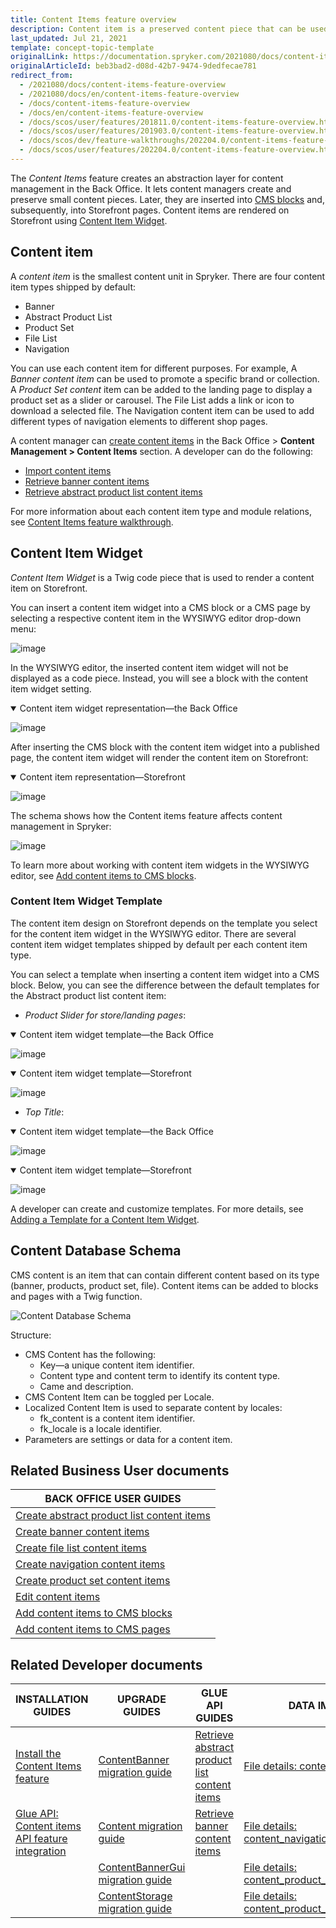 ```yaml
---
title: Content Items feature overview
description: Content item is a preserved content piece that can be used in multiple pages.
last_updated: Jul 21, 2021
template: concept-topic-template
originalLink: https://documentation.spryker.com/2021080/docs/content-items-feature-overview
originalArticleId: beb3bad2-d08d-42b7-9474-9dedfecae781
redirect_from:
  - /2021080/docs/content-items-feature-overview
  - /2021080/docs/en/content-items-feature-overview
  - /docs/content-items-feature-overview
  - /docs/en/content-items-feature-overview
  - /docs/scos/user/features/201811.0/content-items-feature-overview.html
  - /docs/scos/user/features/201903.0/content-items-feature-overview.html
  - /docs/scos/dev/feature-walkthroughs/202204.0/content-items-feature-walkthrough/content-items-feature-walkthrough.html
  - /docs/scos/user/features/202204.0/content-items-feature-overview.html
---
```


The *Content Items* feature creates an abstraction layer for content management in the Back Office. It lets content managers create and preserve small content pieces. Later, they are inserted into [CMS blocks](/docs/pbc/all/content-management-system/{{page.version}}/base-shop/cms-feature-overview/cms-blocks-overview.html) and, subsequently, into Storefront pages. Content items are rendered on Storefront using [Content Item Widget](#content-item-widget).

## Content item

A *content item* is the smallest content unit in Spryker. There are four content item types shipped by default:
* Banner
* Abstract Product List
* Product Set
* File List
* Navigation

You can use each content item for different purposes. For example, A *Banner content item* can be used to promote a specific brand or collection. A *Product Set content* item can be added to the landing page to display a product set as a slider or carousel. The File List adds a link or icon to download a selected file. The Navigation content item can be used to add different types of navigation elements to different shop pages.

A content manager can [create content items](/docs/pbc/all/content-management-system/{{page.version}}/base-shop/manage-in-the-back-office/content-items/create-banner-content-items.html) in the Back Office&nbsp;<span aria-label="and then">></span> **Content Management&nbsp;<span aria-label="and then">></span> Content Items** section.
A developer can do the following:
* [Import content items](/docs/scos/dev/data-import/{{page.version}}/data-importers-overview-and-implementation.html)
* [Retrieve banner content items](/docs/pbc/all/content-management-system/{{page.version}}/base-shop/manage-using-glue-api/retrieve-banner-content-items.html)
* [Retrieve abstract product list content items](/docs/pbc/all/content-management-system/{{page.version}}/base-shop/manage-using-glue-api/retrieve-abstract-product-list-content-items.html)

For more information about each content item type and module relations, see [Content Items feature walkthrough](/docs/scos/dev/feature-walkthroughs/{{page.version}}/content-items-feature-walkthrough/content-items-feature-walkthrough.html).

## Content Item Widget

*Content Item Widget* is a Twig code piece that is used to render a content item on Storefront.

You can insert a content item widget into a CMS block or a CMS page by selecting a respective content item in the WYSIWYG editor drop-down menu:

![image](https://spryker.s3.eu-central-1.amazonaws.com/docs/Features/CMS/Content+Items/Content+Items+Feature+Overview/insert-content-item-widget.png)

In the WYSIWYG editor, the inserted content item widget will not be displayed as a code piece. Instead, you will see a block with the content item widget setting.

<details open>
    <summary markdown='span'>Content item widget representation—the Back Office</summary>

![image](https://spryker.s3.eu-central-1.amazonaws.com/docs/Features/CMS/Content+Items/Content+Items+Feature+Overview/content-item-widget-the-back-office.png)

</details>

After inserting the CMS block with the content item widget into a published page, the content item widget will render the content item on Storefront:

<details open>
    <summary markdown='span'>Content item representation—Storefront</summary>

![image](https://spryker.s3.eu-central-1.amazonaws.com/docs/Features/CMS/Content+Items/Content+Items+Feature+Overview/content-item-storefront.png)

</details>


The schema shows how the Content items feature affects content management in Spryker:

![image](https://confluence-connect.gliffy.net/embed/image/b2c37d9d-5350-4535-b437-677bffeb18da.png?utm_medium=live&utm_source=custom)

To learn more about working with content item widgets in the WYSIWYG editor, see [Add content items to CMS blocks](/docs/pbc/all/content-management-system/{{page.version}}/base-shop/manage-in-the-back-office/blocks/add-content-items-to-cms-blocks.html).

### Content Item Widget Template

The content item design on Storefront depends on the template you select for the content item widget in the WYSIWYG editor. There are several content item widget templates shipped by default per each content item type.

You can select a template when inserting a content item widget into a CMS block. Below, you can see the difference between the default templates for the Abstract product list content item:
* *Product Slider for store/landing pages*:

<details open><summary markdown='span'>Content item widget template—the Back Office</summary>

![image]( https://spryker.s3.eu-central-1.amazonaws.com/docs/Features/CMS/Content+Items/Content+Items+Feature+Overview/product-slider-content-item-widget-template-the-back-office.png )

</details>

<details open><summary markdown='span'>Content item widget template—Storefront</summary>

![image]( https://spryker.s3.eu-central-1.amazonaws.com/docs/Features/CMS/Content+Items/Content+Items+Feature+Overview/product-slider-content-item-widget-template-storefront.png )

</details>

* *Top Title*:

<details open>
    <summary markdown='span'>Content item widget template—the Back Office</summary>

![image]( https://spryker.s3.eu-central-1.amazonaws.com/docs/Features/CMS/Content+Items/Content+Items+Feature+Overview/top-title-content-item-widget-template-the-back-office.png )

</details>

<details open>
    <summary markdown='span'>Content item widget template—Storefront</summary>

![image]( https://spryker.s3.eu-central-1.amazonaws.com/docs/Features/CMS/Content+Items/Content+Items+Feature+Overview/top-title-content-item-widget-template-storefront.png )

</details>

A developer can create and customize templates. For more details, see [Adding a Template for a Content Item Widget](/docs/pbc/all/content-management-system/{{page.version}}/base-shop/tutorials-and-howtos/howto-create-cms-templates.html#content-item-widget-template).

## Content Database Schema
CMS content is an item that can contain different content based on its type (banner, products, product set, file). Content items can be added to blocks and pages with a Twig function.

![Content Database Schema]( https://spryker.s3.eu-central-1.amazonaws.com/docs/Features/CMS/Content+Items/Content+Items+Feature+Overview/content-database-schema.png )


Structure:

* CMS Content has the following:
  - Key—a unique content item identifier.
  - Content type and content term to identify its content type.
  - Came and description.
* CMS Content Item can be toggled per Locale.
* Localized Content Item is used to separate content by locales:
  - fk_content is a content item identifier.
  - fk_locale is a locale identifier.
* Parameters are settings or data for a content item.

## Related Business User documents

|BACK OFFICE USER GUIDES|
|---|
| [Create abstract product list content items](/docs/pbc/all/content-management-system/{{page.version}}/base-shop/manage-in-the-back-office/content-items/create-abstract-product-list-content-items.html) |
| [Create banner content items](/docs/pbc/all/content-management-system/{{page.version}}/base-shop/manage-in-the-back-office/content-items/create-banner-content-items.html)   |
| [Create file list content items](/docs/pbc/all/content-management-system/{{page.version}}/base-shop/manage-in-the-back-office/content-items/create-file-list-content-items.html) |
| [Create navigation content items](/docs/pbc/all/content-management-system/{{page.version}}/base-shop/manage-in-the-back-office/content-items/create-navigation-content-items.html) |
| [Create product set content items](/docs/pbc/all/content-management-system/{{page.version}}/base-shop/manage-in-the-back-office/content-items/create-product-set-content-items.html)     |
|  [Edit content items](/docs/pbc/all/content-management-system/{{page.version}}/base-shop/manage-in-the-back-office/content-items/edit-content-items.html)  |
|  [Add content items to CMS blocks](/docs/pbc/all/content-management-system/{{page.version}}/base-shop/manage-in-the-back-office/blocks/add-content-items-to-cms-blocks.html)  |
|  [Add content items to CMS pages](/docs/scos/user/back-office-user-guides/{{page.version}}/content/content-items/editing-content-items-in-cms-pages-and-blocks.html)   |

## Related Developer documents

| INSTALLATION GUIDES  | UPGRADE GUIDES | GLUE API GUIDES | DATA IMPORT | TUTORIALS AND HOWTOS | REFERENCES |
|---|---|---|---|---|---|
| [Install the Content Items feature](/docs/pbc/all/content-management-system/{{page.version}}/base-shop/install-and-upgrade/install-features/install-the-content-items-feature.html) |  [ContentBanner migration guide](/docs/pbc/all/content-management-system/{{page.version}}/base-shop/install-and-upgrade/upgrade-modules/upgrade-the-contentbanner-module.html) | [Retrieve abstract product list content items](/docs/pbc/all/content-management-system/{{page.version}}/base-shop/manage-using-glue-api/retrieve-abstract-product-list-content-items.html) | [File details: content_banner.csv](/docs/pbc/all/content-management-system/{{page.version}}/base-shop/import-and-export-data/file-details-content-banner.csv.html) | [HowTo: Create a custom content item](/docs/scos/dev/tutorials-and-howtos/howtos/feature-howtos/cms/howto-create-a-custom-content-item.html) | [Content item types: module relations](/docs/pbc/all/content-management-system/{{page.version}}/base-shop/domain-model-and-relationships/content-item-types-module-relations.html)  |  |
| [Glue API: Content items API feature integration](/docs/pbc/all/content-management-system/{{page.version}}/base-shop/install-and-upgrade/install-glue-api/install-the-content-items-glue-api.html) | [Content migration guide](/docs/pbc/all/content-management-system/{{page.version}}/base-shop/install-and-upgrade/upgrade-modules/upgrade-the-content-module.html) | [Retrieve banner content items](/docs/pbc/all/content-management-system/{{page.version}}/base-shop/manage-using-glue-api/retrieve-banner-content-items.html) | [File details: content_navigation.csv](/docs/pbc/all/content-management-system/{{page.version}}/base-shop/import-and-export-data/file-details-content-navigation.csv.html) |  |  |
|  | [ContentBannerGui migration guide](/docs/pbc/all/content-management-system/{{page.version}}/base-shop/install-and-upgrade/upgrade-modules/upgrade-the-contentbannergui-module.html) |  | [File details: content_product_abstract_list.csv](/docs/pbc/all/content-management-system/{{page.version}}/base-shop/import-and-export-data/file-details-content-product-abstract-list.csv.html) |  |  |
|  | [ContentStorage migration guide](/docs/pbc/all/content-management-system/{{page.version}}/base-shop/install-and-upgrade/upgrade-modules/upgrade-the-contentstorage-module.html) |  | [File details: content_product_set.csv](/docs/pbc/all/content-management-system/{{page.version}}/base-shop/import-and-export-data/file-details-content-product-set.csv.html) |  |  |
